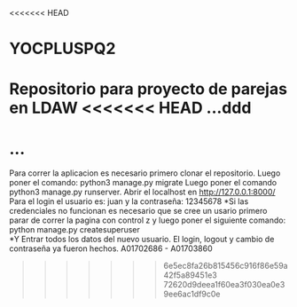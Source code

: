 <<<<<<< HEAD
# YOCPLUSPQ2
Repositorio para proyecto de parejas en LDAW
<<<<<<< HEAD
...ddd
=======
...
=======
Para correr la aplicacion es necesario primero clonar el repositorio.
Luego poner el comando: python3 manage.py migrate
Luego poner el comando python3 manage.py runserver.
Abrir el localhost en http://127.0.0.1:8000/
Para el login el usuario es: juan y la contraseña: 12345678
*Si las credenciales no funcionan es necesario que se cree un usario primero parar de correr la pagina con control z y luego poner el siguiente comando: python manage.py createsuperuser  
*Y Entrar todos los datos del nuevo usuario.
El login, logout y cambio de contraseña ya fueron hechos.
A01702686 - A01703860
>>>>>>> 6e5ec8fa26b815456c916f86e59a42f5a89451e3
>>>>>>> 72620d9deea1f60ea3f030ea0e39ee6ac1df9c0e
